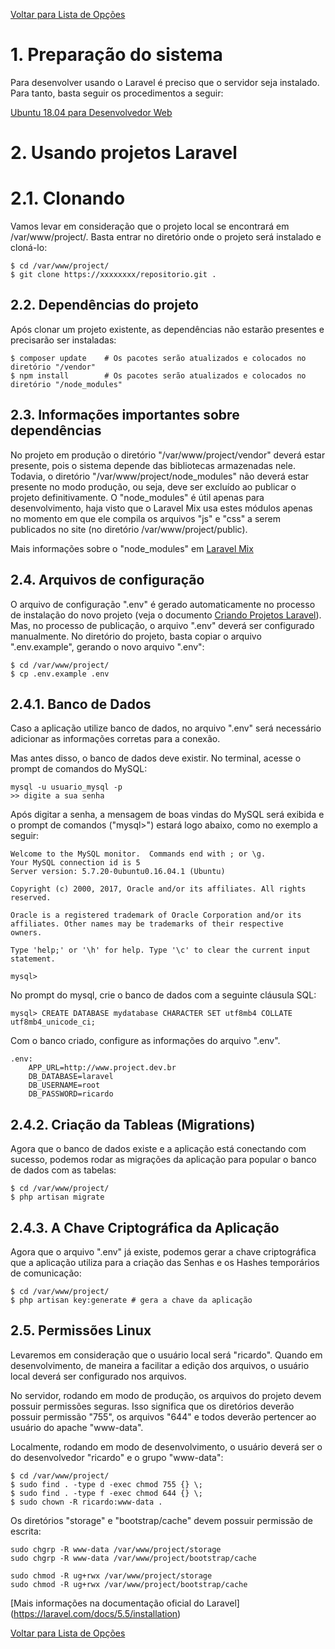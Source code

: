 [Voltar para Lista de Opções](../readme.md)

# 1. Preparação do sistema

Para desenvolver usando o Laravel é preciso que o servidor seja instalado. Para tanto, basta seguir os procedimentos a seguir:

[Ubuntu 18.04 para Desenvolvedor Web](ubuntu-18.04-devel.md)

# 2. Usando projetos Laravel

# 2.1. Clonando

Vamos levar em consideração que o projeto local se encontrará em /var/www/project/. Basta entrar no diretório onde o projeto será instalado e cloná-lo:

```
$ cd /var/www/project/
$ git clone https://xxxxxxxx/repositorio.git .
```

## 2.2. Dependências do projeto

Após clonar um projeto existente, as dependências não estarão presentes e 
precisarão ser instaladas:

```
$ composer update    # Os pacotes serão atualizados e colocados no diretório "/vendor"
$ npm install        # Os pacotes serão atualizados e colocados no diretório "/node_modules"
```

## 2.3. Informações importantes sobre dependências

No projeto em produção o diretório "/var/www/project/vendor" deverá estar presente, pois o sistema depende das bibliotecas armazenadas nele. Todavia, o diretório "/var/www/project/node_modules" não deverá estar presente no modo produção, ou seja, deve ser excluído ao publicar o projeto definitivamente. O "node_modules" é útil apenas para desenvolvimento, haja visto que o Laravel Mix usa estes módulos apenas no momento em que ele compila os arquivos "js" e "css" a serem publicados no site (no diretório /var/www/project/public).

Mais informações sobre o "node_modules" em [Laravel Mix](laravel-mix.md)


## 2.4. Arquivos de configuração

O arquivo de configuração ".env" é gerado automaticamente no processo de instalação do novo projeto (veja o documento [Criando Projetos Laravel](laravel-criando-projetos.md)). Mas, no processo de publicação, o arquivo ".env" deverá ser configurado manualmente. No diretório do projeto, basta copiar o arquivo ".env.example", gerando o novo arquivo ".env":

```
$ cd /var/www/project/
$ cp .env.example .env
```
## 2.4.1. Banco de Dados

Caso a aplicação utilize banco de dados, no arquivo ".env" será necessário adicionar as informações corretas para a conexão. 

Mas antes disso, o banco de dados deve existir. No terminal, acesse o prompt de comandos do MySQL:

``` 
mysql -u usuario_mysql -p
>> digite a sua senha
```

Após digitar a senha, a mensagem de boas vindas do MySQL será exibida e o prompt de comandos ("mysql>") estará logo abaixo, como no exemplo a seguir:

```
Welcome to the MySQL monitor.  Commands end with ; or \g.
Your MySQL connection id is 5
Server version: 5.7.20-0ubuntu0.16.04.1 (Ubuntu)

Copyright (c) 2000, 2017, Oracle and/or its affiliates. All rights reserved.

Oracle is a registered trademark of Oracle Corporation and/or its
affiliates. Other names may be trademarks of their respective
owners.

Type 'help;' or '\h' for help. Type '\c' to clear the current input statement.

mysql>
``` 

No prompt do mysql, crie o banco de dados com a seguinte cláusula SQL:

``` 
mysql> CREATE DATABASE mydatabase CHARACTER SET utf8mb4 COLLATE utf8mb4_unicode_ci;
``` 
Com o banco criado, configure as informações do arquivo ".env". 

``` 
.env: 
    APP_URL=http://www.project.dev.br
    DB_DATABASE=laravel
    DB_USERNAME=root
    DB_PASSWORD=ricardo
```

## 2.4.2. Criação da Tableas (Migrations)

Agora que o banco de dados existe e a aplicação está conectando com sucesso, podemos rodar as migrações da aplicação para popular o banco de dados com as tabelas:

```
$ cd /var/www/project/
$ php artisan migrate
```

## 2.4.3. A Chave Criptográfica da Aplicação

Agora que o arquivo ".env" já existe, podemos gerar a chave criptográfica que a aplicação utiliza para a criação das Senhas e os Hashes temporários de comunicação:

```
$ cd /var/www/project/
$ php artisan key:generate # gera a chave da aplicação
```

## 2.5. Permissões Linux

Levaremos em consideração que o usuário local será "ricardo". Quando em desenvolvimento, de maneira a facilitar a edição dos arquivos, o usuário local deverá ser configurado nos arquivos. 

No servidor, rodando em modo de produção, os arquivos do projeto devem possuir permissões seguras. Isso significa que os diretórios deverão possuir permissão "755", os arquivos "644" e todos deverão pertencer ao usuário do apache "www-data".

Localmente, rodando em modo de desenvolvimento, o usuário deverá ser o do desenvolvedor "ricardo" e o grupo "www-data":

```
$ cd /var/www/project/
$ sudo find . -type d -exec chmod 755 {} \;
$ sudo find . -type f -exec chmod 644 {} \;
$ sudo chown -R ricardo:www-data .
```
Os diretórios "storage" e "bootstrap/cache" devem possuir permissão de escrita:

```
sudo chgrp -R www-data /var/www/project/storage
sudo chgrp -R www-data /var/www/project/bootstrap/cache

sudo chmod -R ug+rwx /var/www/project/storage
sudo chmod -R ug+rwx /var/www/project/bootstrap/cache
```


[Mais informações na documentação oficial do Laravel]
(https://laravel.com/docs/5.5/installation)

[Voltar para Lista de Opções](../readme.md)
